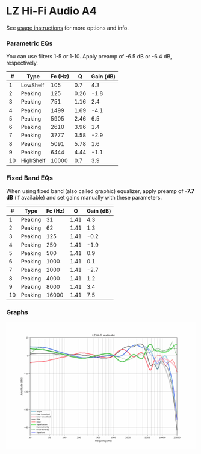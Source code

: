# LZ Hi-Fi Audio A4
See [usage instructions](https://github.com/jaakkopasanen/AutoEq#usage) for more options and info.

### Parametric EQs
You can use filters 1-5 or 1-10. Apply preamp of -6.5 dB or -6.4 dB, respectively.

|   # | Type      |   Fc (Hz) |    Q |   Gain (dB) |
|-----|-----------|-----------|------|-------------|
|   1 | LowShelf  |       105 | 0.7  |         4.3 |
|   2 | Peaking   |       125 | 0.26 |        -1.8 |
|   3 | Peaking   |       751 | 1.16 |         2.4 |
|   4 | Peaking   |      1499 | 1.69 |        -4.1 |
|   5 | Peaking   |      5905 | 2.46 |         6.5 |
|   6 | Peaking   |      2610 | 3.96 |         1.4 |
|   7 | Peaking   |      3777 | 3.58 |        -2.9 |
|   8 | Peaking   |      5091 | 5.78 |         1.6 |
|   9 | Peaking   |      6444 | 4.44 |        -1.1 |
|  10 | HighShelf |     10000 | 0.7  |         3.9 |

### Fixed Band EQs
When using fixed band (also called graphic) equalizer, apply preamp of **-7.7 dB** (if available) and set gains manually with these parameters.

|   # | Type    |   Fc (Hz) |    Q |   Gain (dB) |
|-----|---------|-----------|------|-------------|
|   1 | Peaking |        31 | 1.41 |         4.3 |
|   2 | Peaking |        62 | 1.41 |         1.3 |
|   3 | Peaking |       125 | 1.41 |        -0.2 |
|   4 | Peaking |       250 | 1.41 |        -1.9 |
|   5 | Peaking |       500 | 1.41 |         0.9 |
|   6 | Peaking |      1000 | 1.41 |         0.1 |
|   7 | Peaking |      2000 | 1.41 |        -2.7 |
|   8 | Peaking |      4000 | 1.41 |         1.2 |
|   9 | Peaking |      8000 | 1.41 |         3.4 |
|  10 | Peaking |     16000 | 1.41 |         7.5 |

### Graphs
![](./LZ%20Hi-Fi%20Audio%20A4.png)
